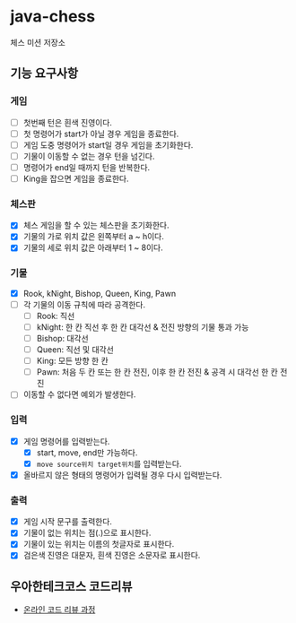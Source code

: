 # java-chess

체스 미션 저장소

## 기능 요구사항

### 게임

- [ ] 첫번째 턴은 흰색 진영이다.
- [ ] 첫 명령어가 start가 아닐 경우 게임을 종료한다.
- [ ] 게임 도중 명령어가 start일 경우 게임을 초기화한다.
- [ ] 기물이 이동할 수 없는 경우 턴을 넘긴다.
- [ ] 명령어가 end일 때까지 턴을 반복한다.
- [ ] King을 잡으면 게임을 종료한다.

### 체스판

- [x] 체스 게임을 할 수 있는 체스판을 초기화한다.
- [x] 기물의 가로 위치 값은 왼쪽부터 a ~ h이다.
- [x] 기물의 세로 위치 값은 아래부터 1 ~ 8이다.

### 기물

- [x] Rook, kNight, Bishop, Queen, King, Pawn
- [ ] 각 기물의 이동 규칙에 따라 공격한다.
    - [ ] Rook: 직선
    - [ ] kNight: 한 칸 직선 후 한 칸 대각선 & 전진 방향의 기물 통과 가능
    - [ ] Bishop: 대각선
    - [ ] Queen: 직선 및 대각선
    - [ ] King: 모든 방향 한 칸
    - [ ] Pawn: 처음 두 칸 또는 한 칸 전진, 이후 한 칸 전진 & 공격 시 대각선 한 칸 전진
- [ ] 이동할 수 없다면 예외가 발생한다.

### 입력

- [x] 게임 명령어를 입력받는다.
    - [x] start, move, end만 가능하다.
    - [x] `move source위치 target위치`를 입력받는다.
- [x] 올바르지 않은 형태의 명령어가 입력될 경우 다시 입력받는다.

### 출력

- [x] 게임 시작 문구를 출력한다.
- [x] 기물이 없는 위치는 점(.)으로 표시한다.
- [x] 기물이 있는 위치는 이름의 첫글자로 표시한다.
- [x] 검은색 진영은 대문자, 흰색 진영은 소문자로 표시한다.

## 우아한테크코스 코드리뷰

- [온라인 코드 리뷰 과정](https://github.com/woowacourse/woowacourse-docs/blob/master/maincourse/README.md)
